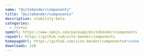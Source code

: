 ```yaml
---
name: "@sitebender/components"
title: "@sitebender/components"
description: stability-beta
categories:
  - css+ui
npmUrl: https://www.npmjs.com/package/@sitebender/components
repoUrl: https://github.com/site-bender/components
homepageUrl: https://github.com/site-bender/components#readme
downloads: 228
---
```

